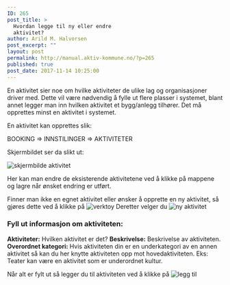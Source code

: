 ```yaml
---
ID: 265
post_title: >
  Hvordan legge til ny eller endre
  aktivitet?
author: Arild M. Halvorsen
post_excerpt: ""
layout: post
permalink: http://manual.aktiv-kommune.no/?p=265
published: true
post_date: 2017-11-14 10:25:00
---
```

En aktivitet sier noe om hvilke aktiviteter de ulike lag og organisasjoner driver med. Dette vil være nødvendig å fylle ut flere plasser i systemet, blant annet legger man inn hvilken aktivitet et bygg/anlegg tilhører. Det må opprettes minst en aktivitet i systemet. 

En aktivitet kan opprettes slik:

BOOKING => INNSTILINGER => AKTIVITETER

Skjermbildet ser da slikt ut: 

![skjermbilde aktivitet](http://manual.aktiv-kommune.no/wp-content/uploads/2017/12/skjermbildeaktivitet-300x251.png)

Her kan man endre de eksisterende aktivitetene ved å klikke på mappene og lagre når ønsket endring er utført. 

Finner man ikke en egnet aktivitet eller ønsker å opprette en ny aktivitet, så gjøres dette ved å klikke på 
![verktoy](http://manual.aktiv-kommune.no/wp-content/uploads/2017/12/verktoy.png)
Deretter velger du 
![ny aktivitet](http://manual.aktiv-kommune.no/wp-content/uploads/2017/12/nyaktivitet.png)

### Fyll ut informasjon om aktiviteten:

**Aktiviteter:** Hvilken aktivitet er det?
**Beskrivelse:** Beskrivelse av aktiviteten.
**Overordnet kategori:** Hvis aktiviteten din er en underkategori av en annen aktivitet så kan du her knytte aktiviteten opp mot hovedaktiviteten. Eks: Teater kan være en aktivitet som er underordnet kultur. 

Når alt er fylt ut så legger du til aktiviteten ved å klikke på 
![legg til](http://manual.aktiv-kommune.no/wp-content/uploads/2017/12/leggtil.png)